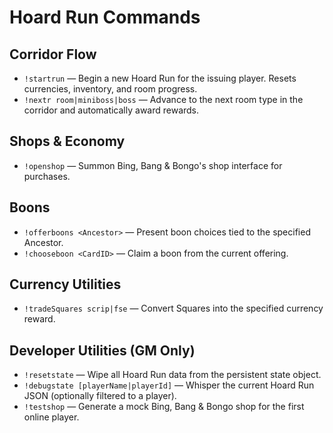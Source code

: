 # Hoard Run Commands

## Corridor Flow
- `!startrun` — Begin a new Hoard Run for the issuing player. Resets currencies, inventory, and room progress.
- `!nextr room|miniboss|boss` — Advance to the next room type in the corridor and automatically award rewards.

## Shops & Economy
- `!openshop` — Summon Bing, Bang & Bongo's shop interface for purchases.

## Boons
- `!offerboons <Ancestor>` — Present boon choices tied to the specified Ancestor.
- `!chooseboon <CardID>` — Claim a boon from the current offering.

## Currency Utilities
- `!tradeSquares scrip|fse` — Convert Squares into the specified currency reward.

## Developer Utilities (GM Only)
- `!resetstate` — Wipe all Hoard Run data from the persistent state object.
- `!debugstate [playerName|playerId]` — Whisper the current Hoard Run JSON (optionally filtered to a player).
- `!testshop` — Generate a mock Bing, Bang & Bongo shop for the first online player.

